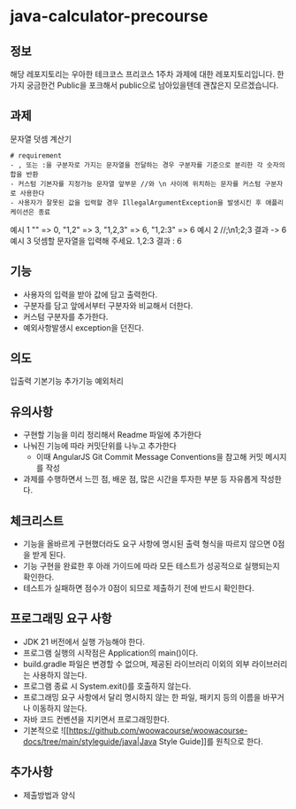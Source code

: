 # java-calculator-precourse


## 정보

해당 레포지토리는 우아한 테크코스 프리코스 1주차 과제에 대한 레포지토리입니다.
한가지 궁금한건 Public을 포크해서 public으로 남아있을텐데 괜찮은지 모르겠습니다.

## 과제

문자열 덧셈 계산기

```
# requirement 
- , 또는 :을 구분자로 가지는 문자열을 전달하는 경우 구분자를 기준으로 분리한 각 숫자의 합을 반환
- 커스텀 기본자를 지정가능 문자열 앞부문 //와 \n 사이에 위치하는 문자를 커스텀 구분자로 사용한다
- 사용자가 잘못된 값을 입력할 경우 IllegalArgumentException을 발생시킨 후 애플리케이션은 종료
```
예시 1
"" => 0, "1,2" => 3, "1,2,3" => 6, "1,2:3" => 6
예시 2
//;\n1;2;3 결과 -> 6
예시 3
덧셈할 문자열을 입력해 주세요.
1,2:3
결과 : 6

## 기능

- 사용자의 입력을 받아 값에 담고 출력한다.
- 구분자를 담고 앞에서부터 구분자와 비교해서 더한다.
- 커스텀 구분자를 추가한다.
- 예외사항발생시 exception을 던진다.

## 의도

입출력
기본기능
추가기능
예외처리


## 유의사항

- 구현할 기능을 미리 정리해서 Readme 파일에 추가한다
- 나눠진 기능에 따라 커밋단위를 나누고 추가한다
    - 이때 AngularJS Git Commit Message Conventions을 참고해 커밋 메시지를 작성
- 과제를 수행하면서 느낀 점, 배운 점, 많은 시간을 투자한 부분 등 자유롭게 작성한다.

## 체크리스트

- 기능을 올바르게 구현했더라도 요구 사항에 명시된 출력 형식을 따르지 않으면 0점을 받게 된다.
- 기능 구현을 완료한 후 아래 가이드에 따라 모든 테스트가 성공적으로 실행되는지 확인한다.
- 테스트가 실패하면 점수가 0점이 되므로 제출하기 전에 반드시 확인한다.

## 프로그래밍 요구 사항

- JDK 21 버전에서 실행 가능해야 한다.
- 프로그램 실행의 시작점은 Application의 main()이다.
- build.gradle 파일은 변경할 수 없으며, 제공된 라이브러리 이외의 외부 라이브러리는 사용하지 않는다.
- 프로그램 종료 시 System.exit()를 호출하지 않는다.
- 프로그래밍 요구 사항에서 달리 명시하지 않는 한 파일, 패키지 등의 이름을 바꾸거나 이동하지 않는다.
- 자바 코드 컨벤션을 지키면서 프로그래밍한다.
- 기본적으로 ![[https://github.com/woowacourse/woowacourse-docs/tree/main/styleguide/java|Java Style Guide]]를 원칙으로 한다.

## 추가사항
- 제출방법과 양식 

